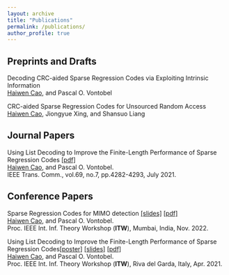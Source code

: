 ```yaml
---
layout: archive
title: "Publications"
permalink: /publications/
author_profile: true
---
```


## Preprints and Drafts
Decoding CRC-aided Sparse Regression Codes via Exploiting Intrinsic Information
<br><u>Haiwen Cao</u>, and Pascal O. Vontobel<br>

CRC-aided Sparse Regression Codes for Unsourced Random Access
<br><u>Haiwen Cao</u>, Jiongyue Xing, and Shansuo Liang<br>



## Journal Papers
Using List Decoding to Improve the Finite-Length Performance of Sparse Regression Codes [[pdf]](https://ieeexplore.ieee.org/document/9398698)
<br> <u>Haiwen Cao</u>, and Pascal O. Vontobel. <br>
IEEE Trans. Comm., vol.69, no.7, pp.4282-4293, July 2021. 


## Conference Papers
Sparse Regression Codes for MIMO detection [[slides]](https://caohaiwen.github.io/files/ITW2022__Presentation.pdf) [[pdf]](https://ieeexplore.ieee.org/document/9965834)
<br> <u>Haiwen Cao</u>, and Pascal O. Vontobel. <br>
Proc. IEEE Int. Inf. Theory Workshop (**ITW**), Mumbai, India, Nov. 2022.

Using List Decoding to Improve the Finite-Length Performance of Sparse Regression Codes[[poster]](https://caohaiwen.github.io/files/Poster_CSCIT2021.pdf) [[slides]](https://caohaiwen.github.io/files/ITW2020__Presentation.pdf) [[pdf]](https://ieeexplore.ieee.org/document/9457621)
<br> <u>Haiwen Cao</u>, and Pascal O. Vontobel.  <br>
Proc. IEEE Int. Inf. Theory Workshop (**ITW**), Riva del Garda, Italy, Apr. 2021.

